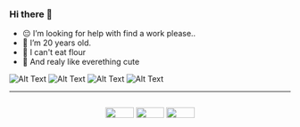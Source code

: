 ### Hi there 👋

- 😔 I’m looking for help with find a work please..
- 🥚 I’m 20 years old.
- 🍉 I can't eat flour
- 🐹 And realy like everething cute

![Alt Text](https://user-images.githubusercontent.com/79518089/141609256-ddcafafa-dca0-4cc3-b203-008e441ae2a2.gif)
![Alt Text](https://user-images.githubusercontent.com/79518089/141609256-ddcafafa-dca0-4cc3-b203-008e441ae2a2.gif)
![Alt Text](https://user-images.githubusercontent.com/79518089/141609256-ddcafafa-dca0-4cc3-b203-008e441ae2a2.gif)
![Alt Text](https://user-images.githubusercontent.com/79518089/141609256-ddcafafa-dca0-4cc3-b203-008e441ae2a2.gif)

-------------------------- 
<div style="display: grid;
    place-items: center;">
<p dir="auto"><a href="https://www.linkedin.com/in/nadezhda-bichun-319608264/" rel="nofollow"><img src="https://camo.githubusercontent.com/790265119d9f427402e71e39215968cb3929e3c1f7d191cabdca36ca5d41c1f4/68747470733a2f2f696d672e736869656c64732e696f2f62616467652f2d6c696e6b6564696e2d3030373342313f7374796c653d666c61742d737175617265" alt="" data-canonical-src="https://img.shields.io/badge/-linkedin-0073B1?style=flat-square" style="width: 38pt;height:14pt"></a>
<a href="https://www.canva.com/design/DAFf7Q1Mlec/NZXUzh6o0R0wgVl7Aa5PyA/edit?utm_content=DAFf7Q1Mlec&utm_campaign=designshare&utm_medium=link2&utm_source=sharebutton" rel="nofollow"><img src="https://camo.githubusercontent.com/d9a2646bbda906f71c96f04b6d503b0ba3ef0d129a2769c812a49e8a3220633e/68747470733a2f2f696d672e736869656c64732e696f2f62616467652f2d726573756d652d3333324234303f7374796c653d666c61742d737175617265" alt="" data-canonical-src="https://img.shields.io/badge/-resume-332B40?style=flat-square" style="width: 38pt;height:14pt"></a>
  <a href="https://t.me/cicadies" rel="nofollow"><img src="https://timeweb.com/ru/community/article/49/49455ee3db7f7e37461706fd21469e7f.jpg" style="width: 38pt;height:14pt"></a>
</div>

